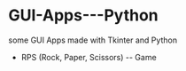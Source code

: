 # GUI-Apps---Python
some GUI Apps made with Tkinter and Python

* RPS (Rock, Paper, Scissors) -- Game
